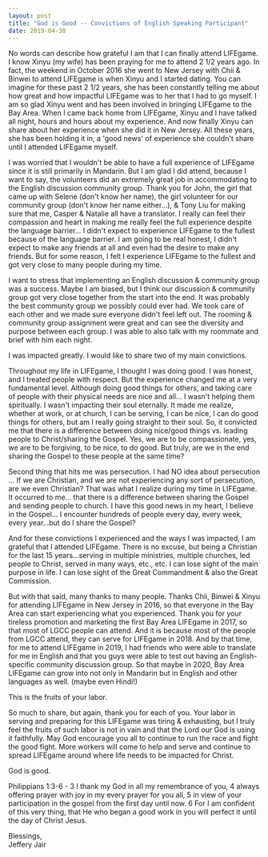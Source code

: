 ```yaml
---
layout: post
title: "God is Good -- Convictions of English Speaking Participant"
date: 2019-04-30
---
```


<div class="container">
  No words can describe how grateful I am that I can finally attend LIFEgame. I know Xinyu (my wife) has been praying for me to attend 2 1/2 years ago. In fact, the weekend in October 2016 she went to New Jersey with Chii & Binwei to attend LIFEgame is when Xinyu and I started dating. You can imagine for these past 2 1/2 years, she has been constantly telling me about how great and how impactful LIFEgame was to her that I had to go myself. I am so glad Xinyu went and has been involved in bringing LIFEgame to the Bay Area. When I came back home from LIFEgame, Xinyu and I have talked all night, hours and hours about my experience. And now finally Xinyu can share about her experience when she did it in New Jersey. All these years, she has been holding it in, a 'good news' of experience she couldn't share until I attended LIFEgame myself.
  <p/>
  <span class="green-text flow-text">
  I was worried that I wouldn't be able to have a full experience of LIFEgame since it is still primarily in Mandarin. But I am glad I did attend, because I want to say, the volunteers did an extremely great job in accommodating to the English discussion community group. Thank you for John, the girl that came up with Selene (don't know her name), the girl volunteer for our community group (don't know her name either...), & Tony Liu for making sure that me, Casper & Natalie all have a translator. I really can feel their compassion and heart in making me really feel the full experience despite the language barrier... I didn't expect to experience LIFEgame to the fullest because of the language barrier. I am going to be real honest, I didn't expect to make any friends at all and even had the desire to make any friends. But for some reason, I felt I experience LIFEgame to the fullest and got very close to many people during my time.
  </span>
  <p/>
  I want to stress that implementing an English discussion & community group was a success. Maybe I am biased, but I think our discussion & community group got very close together from the start into the end. It was probably the best community group we possibly could ever had. We took care of each other and we made sure everyone didn't feel left out. The rooming & community group assignment were great and can see the diversity and purpose between each group. I was able to also talk with my roommate and brief with him each night.
  <p/>
  <span class="green-text flow-text">
  I was impacted greatly. I would like to share two of my main convictions.
  </span>
  <p/>
  Throughout my life in LIFEgame, I thought I was doing good. I was honest, and I treated people with respect. But the experience changed me at a very fundamental level. Although doing good things for others, and taking care of people with their physical needs are nice and all... I wasn't helping them spiritually. I wasn't impacting their soul eternally. It made me realize, whether at work, or at church, I can be serving, I can be nice, I can do good things for others, but am I really going straight to their soul. So, it convicted me that there is a difference between doing nice/good things vs. leading people to Christ/sharing the Gospel. Yes, we are to be compassionate, yes, we are to be forgiving, to be nice, to do good. But truly, are we in the end sharing the Gospel to these people at the same time?
  <p/>
  Second thing that hits me was persecution. I had NO idea about persecution ... If we are Christian, and we are not experiencing any sort of persecution, are we even Christian? That was what I realize during my time in LIFEgame. It occurred to me... that there is a difference between sharing the Gospel and sending people to church. I have this good news in my heart, I believe in the Gospel... I encounter hundreds of people every day, every week, every year...but do I share the Gospel?
  <p/>
  <span class="green-text flow-text">
  And for these convictions I experienced and the ways I was impacted, I am grateful that I attended LIFEgame. There is no excuse, but being a Christian for the last 15 years...serving in multiple ministries, multiple churches, led people to Christ, served in many ways, etc., etc. I can lose sight of the main purpose in life. I can lose sight of the Great Commandment & also the Great Commission.
  </span>
  <p/>
  But with that said, many thanks to many people. Thanks Chii, Binwei & Xinyu for attending LIFEgame in New Jersey in 2016, so that everyone in the Bay Area can start experiencing what you experienced. Thank you for your tireless promotion and marketing the first Bay Area LIFEgame in 2017, so that most of LGCC people can attend. And it is because most of the people from LGCC attend, they can serve for LIFEgame in 2018. And by that time, for me to attend LIFEgame in 2019, I had friends who were able to translate for me in English and that you guys were able to test out having an English-specific community discussion group. So that maybe in 2020, Bay Area LIFEgame can grow into not only in Mandarin but in English and other languages as well. (maybe even Hindi!)
  <p/>
  This is the fruits of your labor.
  <p/>
  So much to share, but again, thank you for each of you. Your labor in serving and preparing for this LIFEgame was tiring & exhausting, but I truly feel the fruits of such labor is not in vain and that the Lord our God is using it faithfully. May God encourage you all to continue to run the race and fight the good fight. More workers will come to help and serve and continue to spread LIFEgame around where life needs to be impacted for Christ.
  <p/>
  <span class="green-text flow-text">
  God is good.
  </span>
  <p/>
  Philippians 1:3-6 - 3 I thank my God in all my remembrance of you, 4 always offering prayer with joy in my every prayer for you all, 5 in view of your participation in the gospel from the first day until now. 6 For I am confident of this very thing, that He who began a good work in you will perfect it until the day of Christ Jesus.
  <p/>
  <p/>
  Blessings,
  <br/>
  Jeffery Jair
</div>
